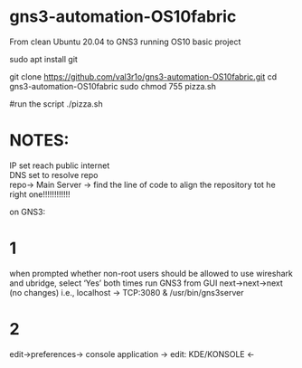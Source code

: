 # gns3-automation-OS10fabric

From clean Ubuntu 20.04 to GNS3 running OS10 basic project


sudo apt install git

git clone https://github.com/val3r1o/gns3-automation-OS10fabric.git
cd gns3-automation-OS10fabric
sudo chmod 755 pizza.sh

#run the script
./pizza.sh


# NOTES:

IP set reach public internet </br>
DNS set to resolve repo </br>
repo-> Main Server -> find the line of code to align the repository tot he right one!!!!!!!!!!!!

on GNS3:<br>
# 1
when prompted whether non-root users should be allowed to use wireshark and ubridge, select ‘Yes’ both times
run GNS3 from GUI
next->next->next (no changes) i.e., localhost -> TCP:3080 & /usr/bin/gns3server

# 2
edit->preferences-> console application -> edit: KDE/KONSOLE <- 

